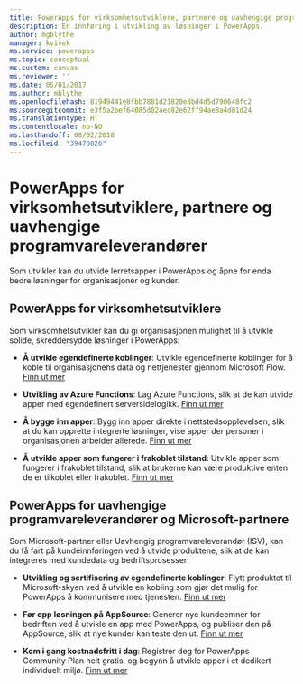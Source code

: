 ```yaml
---
title: PowerApps for virksomhetsutviklere, partnere og uavhengige programvareleverandører | Microsoft Docs
description: En innføring i utvikling av løsninger i PowerApps.
author: mgblythe
manager: kvivek
ms.service: powerapps
ms.topic: conceptual
ms.custom: canvas
ms.reviewer: ''
ms.date: 05/01/2017
ms.author: mblythe
ms.openlocfilehash: 81949441e8fbb7881d21820e8bd4d5d790648fc2
ms.sourcegitcommit: e3f5a2bef64085d02aec82e62ff94ae8a4d01d24
ms.translationtype: HT
ms.contentlocale: nb-NO
ms.lasthandoff: 08/02/2018
ms.locfileid: "39470826"
---
```

# <a name="powerapps-for-enterprise-developers-partners-and-isvs"></a>PowerApps for virksomhetsutviklere, partnere og uavhengige programvareleverandører

Som utvikler kan du utvide lerretsapper i PowerApps og åpne for enda bedre løsninger for organisasjoner og kunder.

## <a name="powerapps-for-enterprise-developers"></a>PowerApps for virksomhetsutviklere

Som virksomhetsutvikler kan du gi organisasjonen mulighet til å utvikle solide, skreddersydde løsninger i PowerApps:

- **Å utvikle egendefinerte koblinger**: Utvikle egendefinerte koblinger for å koble til organisasjonens data og nettjenester gjennom Microsoft Flow. [Finn ut mer](https://docs.microsoft.com/connectors/custom-connectors/)

- **Utvikling av Azure Functions**: Lag Azure Functions, slik at de kan utvide apper med egendefinert serversidelogikk. [Finn ut mer](https://docs.microsoft.com/azure/azure-functions/functions-powerapps-scenario)

- **Å bygge inn apper**: Bygg inn apper direkte i nettstedsopplevelsen, slik at du kan opprette integrerte løsninger, vise apper der personer i organisasjonen arbeider allerede. [Finn ut mer](embed-apps-dev.md)

- **Å utvikle apper som fungerer i frakoblet tilstand**: Utvikle apper som fungerer i frakoblet tilstand, slik at brukerne kan være produktive enten de er tilkoblet eller frakoblet. [Finn ut mer](offline-apps.md)

## <a name="powerapps-for-isvs-and-microsoft-partners"></a>PowerApps for uavhengige programvareleverandører og Microsoft-partnere

Som Microsoft-partner eller Uavhengig programvareleverandør (ISV), kan du få fart på kundeinnføringen ved å utvide produktene, slik at de kan integreres med kundedata og bedriftsprosesser:

- **Utvikling og sertifisering av egendefinerte koblinger**: Flytt produktet til Microsoft-skyen ved å utvikle en kobling som gjør det mulig for PowerApps å kommunisere med tjenesten. [Finn ut mer](https://docs.microsoft.com/connectors/custom-connectors/submit-certification)

- **Før opp løsningen på AppSource**: Generer nye kundeemner for bedriften ved å utvikle en app med PowerApps, og publiser den på AppSource, slik at nye kunder kan teste den ut. [Finn ut mer](dev-appsource-test-drive.md)

- **Kom i gang kostnadsfritt i dag**: Registrer deg for PowerApps Community Plan helt gratis, og begynn å utvikle apper i et dedikert individuelt miljø. [Finn ut mer](../dev-community-plan.md)